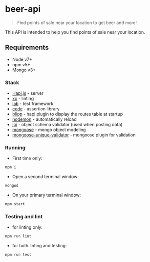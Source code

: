 # beer-api
> Find points of sale near your location to get beer and more!

This API is intended to help you find points of sale near your location.

## Requirements

- Node v7+
- npm v5+
- Mongo v3+

### Stack
- [Hapi.js](https://hapijs.com/) - server
- [xo](https://github.com/sindresorhus/xo) - linting
- [lab](https://github.com/hapijs/lab) - test framework 
- [code](https://github.com/hapijs/code) - assertion library
- [blipp](https://github.com/danielb2/blipp) - hapi plugin to display the routes table at startup
- [nodemon](https://nodemon.io/) - automatically reload
- [joi](https://github.com/hapijs/joi) - object schema validator (used when posting data)
- [mongoose](http://mongoosejs.com/) - mongo object modeling
- [mongoose-unique-validator](https://www.npmjs.com/package/mongoose-unique-validator) - mongoose plugin for validation

### Running

- First time only: 
```sh
npm i
```

- Open a second terminal window: 
```sh
mongod
``` 

- On your primary terminal window:
```sh
npm start
```

### Testing and lint

- for linting only:
```sh
npm run lint
```

- for both linting and testing:
```sh
npm run test
```
